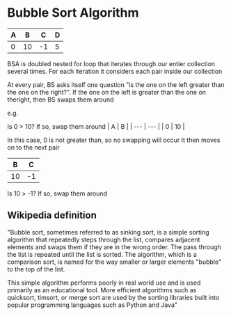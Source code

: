 # Bubble Sort Algorithm

| A   | B   | C   | D   |
| --- | --- | --- | --- |
| 0   | 10  | -1  | 5   |

BSA is doubled nested for loop that iterates through our entier collection several times.
For each iteration it considers each pair inside our collection

At every pair, BS asks itself one question "is the one on the left greater than the one on the right?".
If the one on the left is greater than the one on theright, then BS swaps them around

e.g.

Is 0 > 10? If so, swap them around
| A | B |
| --- | --- |
| 0 | 10 |

In this case, 0 is not greater than, so no swapping will occur
It then moves on to the next pair

| B   | C   |
| --- | --- |
| 10  | -1  |

Is 10 > -1? If so, swap them around

## Wikipedia definition

"Bubble sort, sometimes referred to as sinking sort, is a simple sorting algorithm that repeatedly steps through the list, compares adjacent elements and swaps them if they are in the wrong order. The pass through the list is repeated until the list is sorted. The algorithm, which is a comparison sort, is named for the way smaller or larger elements "bubble" to the top of the list.

This simple algorithm performs poorly in real world use and is used primarily as an educational tool. More efficient algorithms such as quicksort, timsort, or merge sort are used by the sorting libraries built into popular programming languages such as Python and Java"
